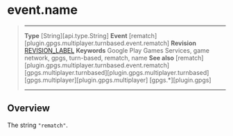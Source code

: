 # event.name

> --------------------- ------------------------------------------------------------------------------------------
> __Type__              [String][api.type.String]
> __Event__             [rematch][plugin.gpgs.multiplayer.turnbased.event.rematch]
> __Revision__          [REVISION_LABEL](REVISION_URL)
> __Keywords__          Google Play Games Services, game network, gpgs, turn-based, rematch, name
> __See also__          [rematch][plugin.gpgs.multiplayer.turnbased.event.rematch]
>						[gpgs.multiplayer.turnbased][plugin.gpgs.multiplayer.turnbased]
>						[gpgs.multiplayer][plugin.gpgs.multiplayer]
>                       [gpgs.*][plugin.gpgs]
> --------------------- ------------------------------------------------------------------------------------------

## Overview

The string `"rematch"`.